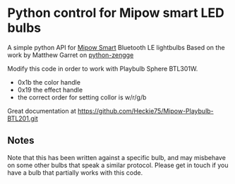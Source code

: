 Python control for Mipow smart LED bulbs
=========================================

A simple python API for [Mipow Smart](https://www.amazon.com/MIPOW-PLAYBULB-Bluetooth-changing-Waterproof/dp/B0188P93JC) Bluetooth LE lightbulbs
Based on the work by Matthew Garret on [python-zengge](https://github.com/mjg59/python-zengge) 

Modify this code in order to work with Playbulb Sphere BTL301W.
- 0x1b the color handle
- 0x19 the effect handle
- the correct order for setting collor is w/r/g/b

Great documentation at https://github.com/Heckie75/Mipow-Playbulb-BTL201.git

Notes
-----

Note that this has been written against a specific bulb, and may misbehave on some other bulbs that speak a similar protocol. Please get in touch if you have a bulb that partially works with this code.
